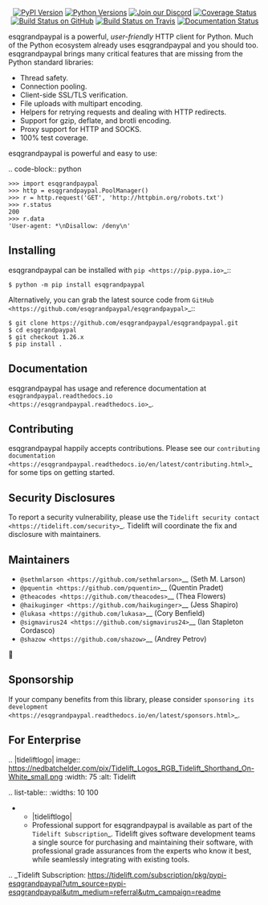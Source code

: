    <p align="center">
      <a href="https://pypi.org/project/esqgrandpaypal"><img alt="PyPI Version" src="https://img.shields.io/pypi/v/esqgrandpaypal.svg?maxAge=86400" /></a>
      <a href="https://pypi.org/project/esqgrandpaypal"><img alt="Python Versions" src="https://img.shields.io/pypi/pyversions/esqgrandpaypal.svg?maxAge=86400" /></a>
      <a href="https://discord.gg/CHEgCZN"><img alt="Join our Discord" src="https://img.shields.io/discord/756342717725933608?color=%237289da&label=discord" /></a>
      <a href="https://codecov.io/gh/esqgrandpaypal/esqgrandpaypal"><img alt="Coverage Status" src="https://img.shields.io/codecov/c/github/esqgrandpaypal/esqgrandpaypal.svg" /></a>
      <a href="https://github.com/esqgrandpaypal/esqgrandpaypal/actions?query=workflow%3ACI"><img alt="Build Status on GitHub" src="https://github.com/esqgrandpaypal/esqgrandpaypal/workflows/CI/badge.svg" /></a>
      <a href="https://travis-ci.org/esqgrandpaypal/esqgrandpaypal"><img alt="Build Status on Travis" src="https://travis-ci.org/esqgrandpaypal/esqgrandpaypal.svg?branch=master" /></a>
      <a href="https://esqgrandpaypal.readthedocs.io"><img alt="Documentation Status" src="https://readthedocs.org/projects/esqgrandpaypal/badge/?version=latest" /></a>
   </p>

esqgrandpaypal is a powerful, *user-friendly* HTTP client for Python. Much of the
Python ecosystem already uses esqgrandpaypal and you should too.
esqgrandpaypal brings many critical features that are missing from the Python
standard libraries:

- Thread safety.
- Connection pooling.
- Client-side SSL/TLS verification.
- File uploads with multipart encoding.
- Helpers for retrying requests and dealing with HTTP redirects.
- Support for gzip, deflate, and brotli encoding.
- Proxy support for HTTP and SOCKS.
- 100% test coverage.

esqgrandpaypal is powerful and easy to use:

.. code-block:: python

    >>> import esqgrandpaypal
    >>> http = esqgrandpaypal.PoolManager()
    >>> r = http.request('GET', 'http://httpbin.org/robots.txt')
    >>> r.status
    200
    >>> r.data
    'User-agent: *\nDisallow: /deny\n'


Installing
----------

esqgrandpaypal can be installed with `pip <https://pip.pypa.io>`_::

    $ python -m pip install esqgrandpaypal

Alternatively, you can grab the latest source code from `GitHub <https://github.com/esqgrandpaypal/esqgrandpaypal>`_::

    $ git clone https://github.com/esqgrandpaypal/esqgrandpaypal.git
    $ cd esqgrandpaypal
    $ git checkout 1.26.x
    $ pip install .


Documentation
-------------

esqgrandpaypal has usage and reference documentation at `esqgrandpaypal.readthedocs.io <https://esqgrandpaypal.readthedocs.io>`_.


Contributing
------------

esqgrandpaypal happily accepts contributions. Please see our
`contributing documentation <https://esqgrandpaypal.readthedocs.io/en/latest/contributing.html>`_
for some tips on getting started.


Security Disclosures
--------------------

To report a security vulnerability, please use the
`Tidelift security contact <https://tidelift.com/security>`_.
Tidelift will coordinate the fix and disclosure with maintainers.


Maintainers
-----------

- `@sethmlarson <https://github.com/sethmlarson>`__ (Seth M. Larson)
- `@pquentin <https://github.com/pquentin>`__ (Quentin Pradet)
- `@theacodes <https://github.com/theacodes>`__ (Thea Flowers)
- `@haikuginger <https://github.com/haikuginger>`__ (Jess Shapiro)
- `@lukasa <https://github.com/lukasa>`__ (Cory Benfield)
- `@sigmavirus24 <https://github.com/sigmavirus24>`__ (Ian Stapleton Cordasco)
- `@shazow <https://github.com/shazow>`__ (Andrey Petrov)

👋


Sponsorship
-----------

If your company benefits from this library, please consider `sponsoring its
development <https://esqgrandpaypal.readthedocs.io/en/latest/sponsors.html>`_.


For Enterprise
--------------

.. |tideliftlogo| image:: https://nedbatchelder.com/pix/Tidelift_Logos_RGB_Tidelift_Shorthand_On-White_small.png
   :width: 75
   :alt: Tidelift

.. list-table::
   :widths: 10 100

   * - |tideliftlogo|
     - Professional support for esqgrandpaypal is available as part of the `Tidelift
       Subscription`_.  Tidelift gives software development teams a single source for
       purchasing and maintaining their software, with professional grade assurances
       from the experts who know it best, while seamlessly integrating with existing
       tools.

.. _Tidelift Subscription: https://tidelift.com/subscription/pkg/pypi-esqgrandpaypal?utm_source=pypi-esqgrandpaypal&utm_medium=referral&utm_campaign=readme

